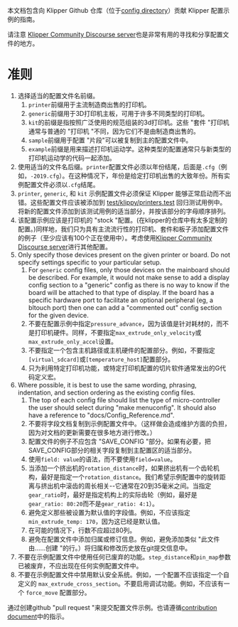 本文档包含向 Klipper Github 仓库（位于[config directory](../config/)）贡献 Klipper 配置示例的指南。

请注意 [Klipper Community Discourse server](https://community.klipper3d.org)也是非常有用的寻找和分享配置文件的地方。

# 准则

1. 选择适当的配置文件名前缀。
   1. `printer`前缀用于主流制造商出售的打印机。
   1. `generic`前缀用于3D打印机主板，可用于许多不同类型的打印机。
   1. `kit`的前缀是指按照广泛使用的规范组装的3d打印机。这些 "套件 "打印机通常与普通的 "打印机 "不同，因为它们不是由制造商出售的。
   1. `sample`前缀用于配置 "片段"可以被复制到主的配置文件中。
   1. `example`前缀是用来描述打印机运动学。这种类型的配置通常只与新类型的打印机运动学的代码一起添加。
1. 使用适当的文件名后缀。`printer`配置文件必须以年份结尾，后面是`.cfg`（例如，`-2019.cfg`）。在这种情况下，年份是给定打印机出售的大致年份。所有实例配置文件必须以`.cfg`结尾。
1. `printer`, `generic`, 和 `kit` 示例配置文件必须保证 Klipper 能够正常启动而不出错。这些配置文件应该被添加到 [test/klippy/printers.test](../test/klippy/printers.test) 回归测试用例中。将新的配置文件添加到该测试用例的适当部分，并按该部分的字母顺序排列。
1. 该配置示例应该是打印机的 "stock "配置。(在klipper的仓库中有太多定制的配置。)同样地，我们只为具有主流流行性的打印机、套件和板子添加配置文件的例子（至少应该有100个正在使用中）。考虑使用[Klipper Community Discourse server](https://community.klipper3d.org)进行其他配置。
1. Only specify those devices present on the given printer or board. Do not specify settings specific to your particular setup.
   1. For `generic` config files, only those devices on the mainboard should be described. For example, it would not make sense to add a display config section to a "generic" config as there is no way to know if the board will be attached to that type of display. If the board has a specific hardware port to facilitate an optional peripheral (eg, a bltouch port) then one can add a "commented out" config section for the given device.
   1. 不要在配置示例中指定`pressure_advance`，因为该值是针对耗材的，而不是打印机硬件。同样，不要指定`max_extrude_only_velocity`或`max_extrude_only_accel`设置。
   1. 不要指定一个包含主机路径或主机硬件的配置部分。例如，不要指定`[virtual_sdcard]`或`[temperature_host]`配置部分。
   1. 只为利用特定打印机功能，或特定打印机配置的切片软件通常发出的G代码定义宏。
1. Where possible, it is best to use the same wording, phrasing, indentation, and section ordering as the existing config files.
   1. The top of each config file should list the type of micro-controller the user should select during "make menuconfig". It should also have a reference to "docs/Config_Reference.md".
   1. 不要将字段文档复制到示例配置文件中。（这样做会造成维护方面的负担，因为对文档的更新需要在很多地方进行修改。）
   1. 配置文件的例子不应包含 "SAVE_CONFIG "部分。如果有必要，把SAVE_CONFIG部分的相关字段复制到主配置区的适当部分。
   1. 使用`field: value`的语法，而不要使用`field=value`。
   1. 当添加一个挤出机的`rotation_distance`时，如果挤出机有一个齿轮机构，最好是指定一个`rotation_distance`。我们希望示例配置中的旋转距离与挤出机中滚齿的周长相关--它通常在20到35毫米之间。当指定`gear_ratio`时，最好是指定机构上的实际齿轮（例如，最好是`gear_ratio: 80:20`而不是`gear_ratio: 4:1`）。
   1. 避免定义那些被设置为默认值的字段值。例如，不应该指定`min_extrude_temp: 170`，因为这已经是默认值。
   1. 在可能的情况下，行数不应超过80列。
   1. 避免在配置文件中添加归属或修订信息。例如，避免添加类似 "此文件由......创建 "的行。）将归属和修改历史放在git提交信息中。
1. 不要在示例配置文件中使用任何已废弃的功能。`step_distance`和`pin_map`参数已被废弃，不应出现在任何实例配置文件中。
1. 不要在示例配置文件中禁用默认安全系统。例如，一个配置不应该指定一个自定义的 `max_extrude_cross_section`。不要启用调试功能。例如，不应该有一个 `force_move` 配置部分。

通过创建github "pull request "来提交配置文件示例。也请遵循[contribution document](CONTRIBUTING.md)中的指示。
